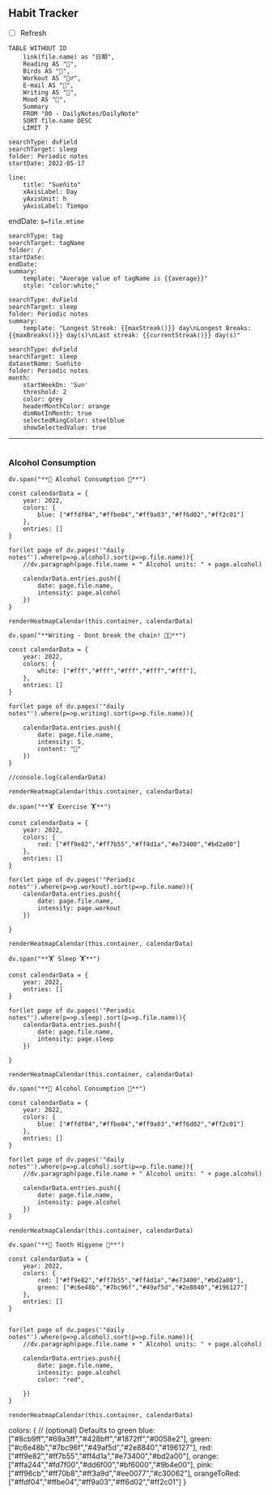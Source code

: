 ## Habit Tracker
- [ ] Refresh 

```dataview
TABLE WITHOUT ID
	link(file.name) as "日期",
	Reading AS "🌄",
	Birds AS "🐥",
	Workout AS "🏃‍♂️",
	E-mail AS "💌",
	Writing AS "📝",
	Mood AS "👾",
	Summary
	FROM "00 - DailyNotes/DailyNote" 
	SORT file.name DESC
	LIMIT 7
```


``` tracker
searchType: dvField
searchTarget: sleep
folder: Periodic notes
startDate: 2022-05-17

line:
    title: "Sueñito"
    xAxisLabel: Day
    yAxisUnit: h
    yAxisLabel: Tiempo
```

endDate: `$=file.mtime`
``` tracker
searchType: tag
searchTarget: tagName
folder: /
startDate:
endDate:
summary:
    template: "Average value of tagName is {{average}}"
    style: "color:white;"
```

```tracker
searchType: dvField
searchTarget: sleep
folder: Periodic notes
summary:
    template: "Longest Streak: {{maxStreak()}} day\nLongest Breaks: {{maxBreaks()}} day(s)\nLast streak: {{currentStreak()}} day(s)"
```


```tracker
searchType: dvField
searchTarget: sleep
datasetName: Sueñito
folder: Periodic notes
month:
    startWeekOn: 'Sun'
    threshold: 2
    color: grey
    headerMonthColor: orange
    dimNotInMonth: true
    selectedRingColor: steelblue
    showSelectedValue: true
```
****


```dataviewjs 

```
### Alcohol Consumption
```dataviewjs
dv.span("**🍺 Alcohol Consumption 🍺**")

const calendarData = {
    year: 2022,
    colors: {
        blue: ["#ffdf04","#ffbe04","#ff9a03","#ff6d02","#ff2c01"]
    },
    entries: [] 
}

for(let page of dv.pages('"daily notes"').where(p=>p.alcohol).sort(p=>p.file.name)){
	//dv.paragraph(page.file.name + " Alcohol units: " + page.alcohol)
    
    calendarData.entries.push({
        date: page.file.name,
        intensity: page.alcohol
    })  
}

renderHeatmapCalendar(this.container, calendarData)
```

```dataviewjs
dv.span("**Writing - Dont break the chain! 🔗🔗**")

const calendarData = {
    year: 2022,
    colors: {
        white: ["#fff","#fff","#fff","#fff","#fff"],
    },
    entries: []
}

for(let page of dv.pages('"daily notes"').where(p=>p.writing).sort(p=>p.file.name)){
	 
    calendarData.entries.push({
        date: page.file.name,
        intensity: 5,
        content: "🔗"
    })   
}

//console.log(calendarData)
	
renderHeatmapCalendar(this.container, calendarData)
```

```dataviewjs
dv.span("**🏋️ Exercise 🏋️**")

const calendarData = {
    year: 2022,
    colors: {
        red: ["#ff9e82","#ff7b55","#ff4d1a","#e73400","#bd2a00"]
    },
    entries: []
}

for(let page of dv.pages('"Periodic notes"').where(p=>p.workout).sort(p=>p.file.name)){
    calendarData.entries.push({
        date: page.file.name,
        intensity: page.workout
    })
       
}

renderHeatmapCalendar(this.container, calendarData)
```

```dataviewjs
dv.span("**🏋️ Sleep 🏋️**")

const calendarData = {
    year: 2022,
    entries: []
}

for(let page of dv.pages('"Periodic notes"').where(p=>p.sleep).sort(p=>p.file.name)){
    calendarData.entries.push({
        date: page.file.name,
        intensity: page.sleep
    })
       
}

renderHeatmapCalendar(this.container, calendarData)
```

```dataviewjs
dv.span("**🍺 Alcohol Consumption 🍺**")

const calendarData = {
    year: 2022,
    colors: {
        blue: ["#ffdf04","#ffbe04","#ff9a03","#ff6d02","#ff2c01"]
    },
    entries: [] 
}

for(let page of dv.pages('"daily notes"').where(p=>p.alcohol).sort(p=>p.file.name)){
	//dv.paragraph(page.file.name + " Alcohol units: " + page.alcohol)
    
    calendarData.entries.push({
        date: page.file.name,
        intensity: page.alcohol
    })  
}

renderHeatmapCalendar(this.container, calendarData)
```



```dataviewjs
dv.span("**🦷 Tooth Higyene 🌊**")

const calendarData = {
    year: 2022,
    colors: {
        red: ["#ff9e82","#ff7b55","#ff4d1a","#e73400","#bd2a00"], 
		green: ["#c6e48b","#7bc96f","#49af5d","#2e8840","#196127"]
    },
    entries: [] 
}


for(let page of dv.pages('"daily notes"').where(p=>p.alcohol).sort(p=>p.file.name)){
	//dv.paragraph(page.file.name + " Alcohol units: " + page.alcohol)
    
    calendarData.entries.push({
        date: page.file.name,
        intensity: page.alcohol
        color: "red",
        
    })  
}

renderHeatmapCalendar(this.container, calendarData)
```


colors: { // (optional) Defaults to green 
blue: ["#8cb9ff","#69a3ff","#428bff","#1872ff","#0058e2"], 
green: ["#c6e48b","#7bc96f","#49af5d","#2e8840","#196127"], 
red: ["#ff9e82","#ff7b55","#ff4d1a","#e73400","#bd2a00"], 
orange: ["#ffa244","#fd7f00","#dd6f00","#bf6000","#9b4e00"], 
pink: ["#ff96cb","#ff70b8","#ff3a9d","#ee0077","#c30062"], 
orangeToRed: ["#ffdf04","#ffbe04","#ff9a03","#ff6d02","#ff2c01"] 
}